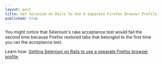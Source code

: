 ```yaml
--- 
layout: post
title: Get Selenium on Rails to Use A Separate Firefox Browser Profile
published: true
---
```

You might notice that Selenium's rake acceptance test would fail the second time because Firefox restored tabs that belonged to the first time you ran the acceptance test.

Learn how: [Getting Selenium on Rails to use a separate Firefox browser profile](http://screendocs.com/messages/368).
